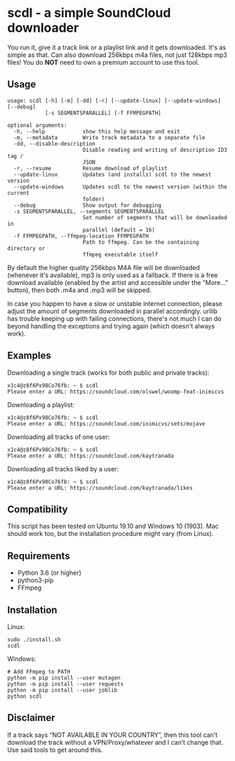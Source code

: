 # scdl - a simple SoundCloud downloader
You run it, give it a track link or a playlist link and it gets downloaded. It's as simple as that.
Can also download 256kbps m4a files, not just 128kbps mp3 files! You do **NOT** need to own a premium account to use this tool.
## Usage
```
usage: scdl [-h] [-m] [-dd] [-r] [--update-linux] [--update-windows] [--debug]
            [-s SEGMENTSPARALLEL] [-f FFMPEGPATH]

optional arguments:
  -h, --help            show this help message and exit
  -m, --metadata        Write track metadata to a separate file
  -dd, --disable-description
                        Disable reading and writing of description ID3 tag /
                        JSON
  -r, --resume          Resume download of playlist
  --update-linux        Updates (and installs) scdl to the newest version
  --update-windows      Updates scdl to the newest version (within the current
                        folder)
  --debug               Show output for debugging
  -s SEGMENTSPARALLEL, --segments SEGMENTSPARALLEL
                        Set number of segments that will be downloaded in
                        parallel (default = 16)
  -f FFMPEGPATH, --ffmpeg-location FFMPEGPATH
                        Path to ffmpeg. Can be the containing directory or
                        ffmpeg executable itself
```
By default the higher quality 256kbps M4A file will be downloaded (whenever it's available), mp3 is only used as a fallback. If there is a free download available (enabled by the artist and accessible under the "More..." button), then both .m4a and .mp3 will be skipped.

In case you happen to have a slow or unstable internet connection, please adjust the amount of segments downloaded in parallel accordingly. urllib has trouble keeping up with failing connections, there's not much I can do beyond handling the exceptions and trying again (which doesn't always work).

## Examples

Downloading a single track (works for both public and private tracks):
```
x1c4@z8f6Px98Co76fb: ~ $ scdl
Please enter a URL: https://soundcloud.com/olswel/woomp-feat-inimicvs
```
Downloading a playlist:
```
x1c4@z8f6Px98Co76fb: ~ $ scdl
Please enter a URL: https://soundcloud.com/inimicvs/sets/mojave
```
Downloading all tracks of one user:
```
x1c4@z8f6Px98Co76fb: ~ $ scdl
Please enter a URL: https://soundcloud.com/kaytranada
```
Downloading all tracks liked by a user:
```
x1c4@z8f6Px98Co76fb: ~ $ scdl
Please enter a URL: https://soundcloud.com/kaytranada/likes
```

## Compatibility
This script has been tested on Ubuntu 19.10 and Windows 10 (1903). Mac should work too, but the installation procedure might vary (from Linux).

## Requirements

* Python 3.6 (or higher)
* python3-pip
* FFmpeg

## Installation
Linux:
```
sudo ./install.sh
scdl
```
Windows:
```
# Add FFmpeg to PATH
python -m pip install --user mutagen
python -m pip install --user requests
python -m pip install --user joblib
python scdl
```

## Disclaimer
If a track says “NOT AVAILABLE IN YOUR COUNTRY”, then this tool can’t download the track without a VPN/Proxy/whatever and I can’t change that. Use said tools to get around this.
